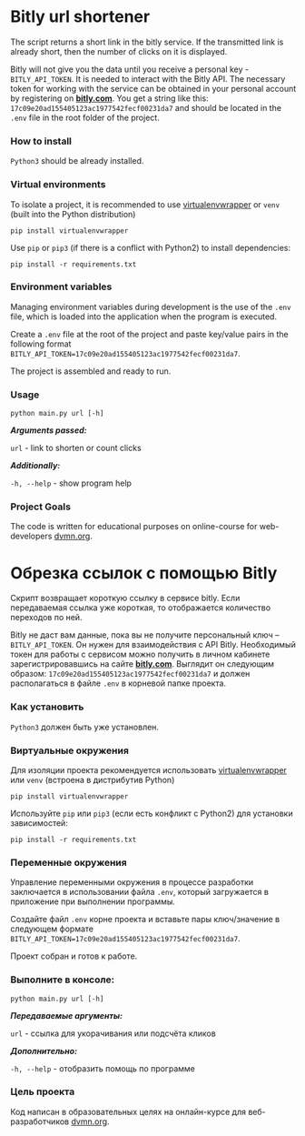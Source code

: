 # Bitly url shortener

The script returns a short link in the bitly service. If the transmitted link is already short, then the number of clicks on it is displayed.

Bitly will not give you the data until you receive a personal key - `BITLY_API_TOKEN`. It is needed to interact with the Bitly API. The necessary token for working with the service can be obtained in your personal account by registering on [**bitly.com**](https://bitly.com/). You get a string like this: `17c09e20ad155405123ac1977542fecf00231da7` and should be located in the `.env` file in the root folder of the project.

### How to install

`Python3` should be already installed. 


### Virtual environments
To isolate a project, it is recommended to use [virtualenvwrapper](https://virtualenvwrapper.readthedocs.io/en/latest/) or `venv` (built into the Python distribution)

```
pip install virtualenvwrapper
```

Use `pip` or `pip3` (if there is a conflict with Python2) to install dependencies:
```
pip install -r requirements.txt
```

### Environment variables

Managing environment variables during development is the use of the `.env` file, which is loaded into the application when the program is executed.

Create a `.env` file at the root of the project and paste key/value pairs in the following format `BITLY_API_TOKEN=17c09e20ad155405123ac1977542fecf00231da7`.

The project is assembled and ready to run.


### Usage
```
python main.py url [-h]

```
***Arguments passed:***

`url` - link to shorten or count clicks

***Additionally:***

`-h, --help` - show program help
  
### Project Goals

The code is written for educational purposes on online-course for web-developers [dvmn.org](https://dvmn.org/).



# Обрезка ссылок с помощью Bitly

Скрипт возвращает короткую ссылку в сервисе bitly. Если передаваемая ссылка уже короткая, то отображается количество переходов по ней.

Bitly не даст вам данные, пока вы не получите персональный ключ – `BITLY_API_TOKEN`. Он нужен для взаимодействия с API Bitly.
Необходимый токен для работы с сервисом можно получить в личном кабинете зарегистрировавшись на сайте [**bitly.com**](https://bitly.com/). Выглядит он следующим образом: `17c09e20ad155405123ac1977542fecf00231da7` и должен располагаться в файле `.env` в корневой папке проекта.


### Как установить

`Python3` должен быть уже установлен. 

### Виртуальные окружения
Для изоляции проекта рекомендуется использовать [virtualenvwrapper](https://virtualenvwrapper.readthedocs.io/en/latest/) или `venv` (встроена в дистрибутив Python)

```
pip install virtualenvwrapper
```

Используйте `pip` или `pip3` (если есть конфликт с Python2) для установки зависимостей:
```
pip install -r requirements.txt
```

### Переменные окружения

Управление переменными окружения в процессе разработки заключается в использовании файла `.env`, который загружается в приложение при выполнении программы.

Создайте файл `.env` корне проекта и вставьте пары ключ/значение в следующем формате `BITLY_API_TOKEN=17c09e20ad155405123ac1977542fecf00231da7`. 

Проект собран и готов к работе.

###  Выполните в консоле:

```
python main.py url [-h]

```
***Передаваемые аргументы:***

`url` - cсылка для укорачивания или подсчёта кликов

***Дополнительно:***

`-h, --help` - отобразить помощь по программе

### Цель проекта

Код написан в образовательных целях на онлайн-курсе для веб-разработчиков [dvmn.org](https://dvmn.org/).